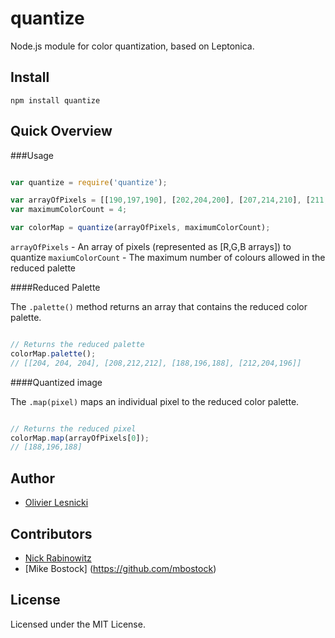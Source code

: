 quantize
========

Node.js module for color quantization, based on Leptonica.

Install
-------

	npm install quantize

Quick Overview
--------------

###Usage

`````javascript

var quantize = require('quantize');

var arrayOfPixels = [[190,197,190], [202,204,200], [207,214,210], [211,214,211], [205,207,207]];
var maximumColorCount = 4;

var colorMap = quantize(arrayOfPixels, maximumColorCount);


`````

`arrayOfPixels` - An array of pixels (represented as [R,G,B arrays]) to quantize
`maxiumColorCount` - The maximum number of colours allowed in the reduced palette

####Reduced Palette

The `.palette()` method returns an array that contains the reduced color palette.

`````javascript

// Returns the reduced palette
colorMap.palette(); 
// [[204, 204, 204], [208,212,212], [188,196,188], [212,204,196]]


`````

####Quantized image

The `.map(pixel)` maps an individual pixel to the reduced color palette.

`````javascript

// Returns the reduced pixel
colorMap.map(arrayOfPixels[0]);
// [188,196,188]

`````

Author
------

* [Olivier Lesnicki](https://github.com/olivierlesnicki)

Contributors
------------

* [Nick Rabinowitz](https://github.com/nrabinowitz)
* [Mike Bostock] (https://github.com/mbostock)

License
-------

Licensed under the MIT License.